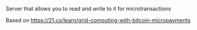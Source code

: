 Server that allows you to read and write to it for microtransactions

Based on https://21.co/learn/grid-computing-with-bitcoin-micropayments